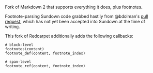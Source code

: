 Fork of Markdown 2 that supports everything it does, plus footnotes.

Footnote-parsing Sundown code grabbed hastily from @bdolman's [pull request](https://github.com/vmg/sundown/pull/141),
which has not yet been accepted into Sundown at the time of writing.

This fork of Redcarpet additionally adds the following callbacks:

    # block-level
    footnotes(content)
    footnote_def(content, footnote_index)

    # span-level
    footnote_ref(content, footnote_index)
